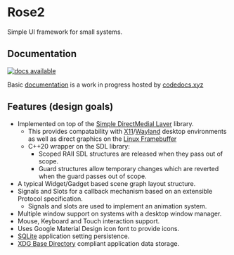 # Rose2

Simple UI framework for small systems.

## Documentation

[![docs available](https://img.shields.io/badge/Docs-Available-brightgreen)](https://codedocs.xyz/pa28/Rose2/)

Basic [documentation](https://codedocs.xyz/pa28/Rose2/) is a work in progress hosted by [codedocs.xyz](https://codedocs.xyz/)

## Features (design goals)

* Implemented on top of the [Simple DirectMedial Layer](https://www.libsdl.org/) library.
  * This provides compatability with [X11](https://en.wikipedia.org/wiki/X_Window_System)/[Wayland](https://en.wikipedia.org/wiki/Wayland_(protocol))
    desktop environments as
    well as direct graphics on the [Linux Framebuffer](https://en.wikipedia.org/wiki/Linux_framebuffer)
  * C++20 wrapper on the SDL library:
    * Scoped RAII SDL structures are released when they pass out of scope.
    * Guard structures allow temporary changes which are reverted when the guard passes
      out of scope.
* A typical Widget/Gadget based scene graph layout structure.
* Signals and Slots for a callback mechanism based on an extensible Protocol specification.
  * Signals and slots are used to implement an animation system.
* Multiple window support on systems with a desktop window manager.
* Mouse, Keyboard and Touch interaction support.
* Uses Google Material Design icon font to provide icons.
* [SQLite](https://www.sqlite.org/index.html) application setting persistence. 
* [XDG Base Directory](https://specifications.freedesktop.org/basedir-spec/basedir-spec-latest.html)
  compliant application data storage.

